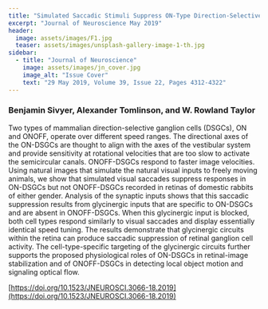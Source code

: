 ```yaml
---
title: "Simulated Saccadic Stimuli Suppress ON-Type Direction-Selective Retinal Ganglion Cells via Glycinergic Inhibition"
excerpt: "Journal of Neuroscience May 2019"
header:
  image: assets/images/F1.jpg
  teaser: assets/images/unsplash-gallery-image-1-th.jpg
sidebar:
  - title: "Journal of Neuroscience"
    image: assets/images/jn_cover.jpg
    image_alt: "Issue Cover"
    text: "29 May 2019, Volume 39, Issue 22, Pages 4312-4322"
---
```


### Benjamin Sivyer, Alexander Tomlinson, and W. Rowland Taylor

Two types of mammalian direction-selective ganglion cells (DSGCs), ON and ONOFF, operate over different speed ranges. 
The directional axes of the ON-DSGCs are thought to align with the axes of the vestibular system and provide 
sensitivity at rotational velocities that are too slow to activate the semicircular canals. ONOFF-DSGCs respond to 
faster image velocities. Using natural images that simulate the natural visual inputs to freely moving animals, we 
show that simulated visual saccades suppress responses in ON-DSGCs but not ONOFF-DSGCs recorded in retinas of 
domestic rabbits of either gender. Analysis of the synaptic inputs shows that this saccadic suppression results 
from glycinergic inputs that are specific to ON-DSGCs and are absent in ONOFF-DSGCs. When this glycinergic input 
is blocked, both cell types respond similarly to visual saccades and display essentially identical speed tuning. 
The results demonstrate that glycinergic circuits within the retina can produce saccadic suppression of retinal 
ganglion cell activity. The cell-type-specific targeting of the glycinergic circuits further supports the proposed 
physiological roles of ON-DSGCs in retinal-image stabilization and of ONOFF-DSGCs in detecting local object motion 
and signaling optical flow.


[https://doi.org/10.1523/JNEUROSCI.3066-18.2019](https://doi.org/10.1523/JNEUROSCI.3066-18.2019)